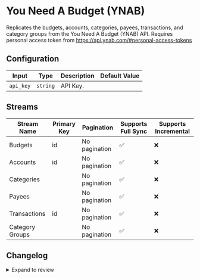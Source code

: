 # You Need A Budget (YNAB)
Replicates the budgets, accounts, categories, payees, transactions, and category groups from the You Need A Budget (YNAB) API. Requires personal access token from https://api.ynab.com/#personal-access-tokens

## Configuration

| Input | Type | Description | Default Value |
|-------|------|-------------|---------------|
| `api_key` | `string` | API Key.  |  |

## Streams
| Stream Name | Primary Key | Pagination | Supports Full Sync | Supports Incremental |
|-------------|-------------|------------|---------------------|----------------------|
| Budgets | id | No pagination | ✅ |  ❌  |
| Accounts | id | No pagination | ✅ |  ❌  |
| Categories |  | No pagination | ✅ |  ❌  |
| Payees |  | No pagination | ✅ |  ❌  |
| Transactions | id | No pagination | ✅ |  ❌  |
| Category Groups |  | No pagination | ✅ |  ❌  |

## Changelog

<details>
  <summary>Expand to review</summary>

| Version | Date | Pull Request | Subject |
|---------|------|--------------|---------|
| 0.0.15 | 2025-03-01 | [55138](https://github.com/airbytehq/airbyte/pull/55138) | Update dependencies |
| 0.0.14 | 2025-02-22 | [54513](https://github.com/airbytehq/airbyte/pull/54513) | Update dependencies |
| 0.0.13 | 2025-02-15 | [54077](https://github.com/airbytehq/airbyte/pull/54077) | Update dependencies |
| 0.0.12 | 2025-02-08 | [53517](https://github.com/airbytehq/airbyte/pull/53517) | Update dependencies |
| 0.0.11 | 2025-02-01 | [53077](https://github.com/airbytehq/airbyte/pull/53077) | Update dependencies |
| 0.0.10 | 2025-01-25 | [52434](https://github.com/airbytehq/airbyte/pull/52434) | Update dependencies |
| 0.0.9 | 2025-01-18 | [51953](https://github.com/airbytehq/airbyte/pull/51953) | Update dependencies |
| 0.0.8 | 2025-01-11 | [51418](https://github.com/airbytehq/airbyte/pull/51418) | Update dependencies |
| 0.0.7 | 2024-12-28 | [50377](https://github.com/airbytehq/airbyte/pull/50377) | Update dependencies |
| 0.0.6 | 2024-12-14 | [49736](https://github.com/airbytehq/airbyte/pull/49736) | Update dependencies |
| 0.0.5 | 2024-12-12 | [49376](https://github.com/airbytehq/airbyte/pull/49376) | Update dependencies |
| 0.0.4 | 2024-12-11 | [49130](https://github.com/airbytehq/airbyte/pull/49130) | Starting with this version, the Docker image is now rootless. Please note that this and future versions will not be compatible with Airbyte versions earlier than 0.64 |
| 0.0.3 | 2024-11-04 | [48213](https://github.com/airbytehq/airbyte/pull/48213) | Update dependencies |
| 0.0.2 | 2024-10-29 | [47760](https://github.com/airbytehq/airbyte/pull/47760) | Update dependencies |
| 0.0.1 | 2024-09-25 | | Initial release by [@bnmry](https://github.com/bnmry) via Connector Builder |

</details>
